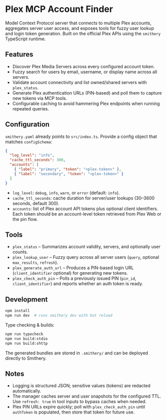 # Plex MCP Account Finder

Model Context Protocol server that connects to multiple Plex accounts, aggregates server user access, and exposes tools for fuzzy user lookup and login token generation. Built on the official Plex APIs using the `smithery` TypeScript runtime.

## Features
- Discover Plex Media Servers across every configured account token.
- Fuzzy search for users by email, username, or display name across all servers.
- Validate account connectivity and list owned/shared servers with `plex_status`.
- Generate Plex authentication URLs (PIN-based) and poll them to capture new tokens via MCP tools.
- Configurable caching to avoid hammering Plex endpoints when running repeated queries.

## Configuration
`smithery.yaml` already points to `src/index.ts`. Provide a config object that matches `configSchema`:

```json
{
  "log_level": "info",
  "cache_ttl_seconds": 300,
  "accounts": [
    { "label": "primary", "token": "<plex-token>" },
    { "label": "secondary", "token": "<plex-token>" }
  ]
}
```

- `log_level`: `debug`, `info`, `warn`, or `error` (default: `info`).
- `cache_ttl_seconds`: cache duration for server/user lookups (30–3600 seconds, default 300).
- `accounts`: list of Plex account API tokens plus optional client identifiers. Each token should be an account-level token retrieved from Plex Web or the pin flow.

## Tools
- `plex_status` – Summarizes account validity, servers, and optionally user counts.
- `plex_lookup_user` – Fuzzy query across all server users (`query`, optional `max_results`, `refresh`).
- `plex_generate_auth_url` – Produces a PIN-based login URL (`client_identifier` optional) for generating new tokens.
- `plex_check_auth_pin` – Polls a previously issued PIN (`pin_id`, `client_identifier`) and reports whether an auth token is ready.

## Development
```bash
npm install
npm run dev  # runs smithery dev with hot reload
```

Type checking & builds:
```bash
npm run typecheck
npm run build:stdio
npm run build:shttp
```

The generated bundles are stored in `.smithery/` and can be deployed directly to Smithery.

## Notes
- Logging is structured JSON; sensitive values (tokens) are redacted automatically.
- The manager caches server and user snapshots for the configured TTL. Use `refresh: true` in tool inputs to bypass caches when needed.
- Plex PIN URLs expire quickly; poll with `plex_check_auth_pin` until `authToken` is populated, then store that token for future use.
